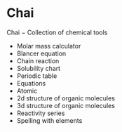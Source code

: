 # Chai
Chai − Collection of chemical tools

* Molar mass calculator
* Blancer equation
* Chain reaction
* Solubility chart
* Periodic table
* Equations
* Atomic
* 2d structure of organic molecules
* 3d structure of organic molecules
* Reactivity series
* Spelling with elements